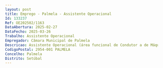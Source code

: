 ```yaml
--- 
layout: post
title: Emprego - Palmela - Assistente Operacional
Id: 133237
Ref: OE202502/1163
DataAbertura: 2025-02-27
DataFecho: 2025-03-26
Trabalho: Assistente Operacional
Empregador: Câmara Municipal de Palmela
Descricao: Assistente Operacional (área funcional de Condutor a de Máquinas Pesadas e Veículos Especiais)  Departamento de Ambiente e Serviços UrbanosFunções correspondentes à caraterização funcional da respetiva carreira de assistente operacional (grau 1 de complexidade funcional) constantes do anexo referido no nº 2º do artigo 88º da LTFP, complementado com as especificidades inerentes à respetiva área funcional, nos termos do Regulamento Interno de Descrição e Tarefas (revisão) aprovado pela Assembleia Municipal, em sessão realizada em 20 12 2021, revisto em reunião de Câmara realizada em 04 12 2024, sancionada pela Assembleia Municipal, em sessão realizada em 12 12 2024, designadamente    Conduzir viaturas tendo em conta as normas legais de circulação, o estado das estradas, as condições meteorológicas e de trânsito, os tempos de condução e de descanso legalmente previstos    Conduzir e manobrar máquinas e equipamentos pesados, tendo em conta o trabalho a realizar, as características do solo e o quadro de riscos   Preparar a viatura, equipamentos e acessórios no início do serviço, verificando as condições de operacionalidade, a existência de documentos da viatura, triângulo e extintores   Assegurar a alimentação do combustível e água das viaturas e máquinas   Controlar o consumo de combustível e lubrificantes, efetuando reabastecimento e lubrificação e garantindo o cumprimento dos prazos para revisão   Efetuar regularmente a manutenção preventiva das viaturas e equipamentos, nomeadamente a verificação dos níveis de água e óleo, comunicando e solicitando a reparação de avarias mais complexas   Executar pequenos reparos de urgência, tais como  troca de pneus, fusíveis, lâmpadas   Efetuar as operações de carga, transporte e descarga de material, tendo em conta as características dos objetos a movimentar   Adotar medidas adequadas à prevenção ou solução de qualquer acidente e incidente que afete a regularidade do serviço   Preencher documentos de ordem variada (abertura e fecho de serviço, boletins de ocorrências, relatórios de serviços e demais impressos)   Efetuar operação de limpeza, desmonte, espalhamento, rampeamento de taludes, nivelamento e perfuração de terras, utilizando máquinas e acessórios apropriados para o efeito   Cumprir a escala de trabalho, examinando as ordens de serviço, a fim de agilizar e racionalizar o trabalho   Assegurar a receção, transporte e entrega de expediente   Assegurar e solicitar, com antecedência, a reposição do material de primeiros socorros, garantindo um bom estado de conservação da caixa   Efetuar as operações de movimentação de terras e movimentação de cargas   Efetuar operações de espalhamento de betuminosas e marcação de estradas   Conduzir outras viaturas veiculos ligeiras os ou pesadas os, sempre que necessário para a satisfação das necessidades do serviço, desde que devidamente habilitada o para o efeito   Zelar pela segurança individual, utilizando equipamentos de proteção e vestuário de trabalho apropriados, e adotando as normas de higiene e segurança aplicáveis ao setor.  Efetuar operações de carregamento, transporte, escavação e demolição   Efetuar operações de abertura e limpeza de valas e valetas 
CodigoPostal: 2954-001 PALMELA
Concelho: Palmela
Distrito: Setúbal
--- 
```


